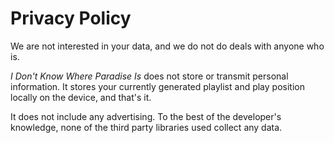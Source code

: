 # Privacy Policy

We are not interested in your data, and we do not do deals with anyone who is.

_I Don't Know Where Paradise Is_ does not store or transmit personal information. It stores your currently generated playlist and play position locally on the device, and that's it.

It does not include any advertising. To the best of the developer's knowledge, none of the third party libraries used collect any data.
